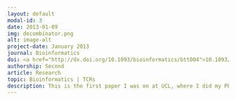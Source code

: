 ```yaml
---
layout: default
modal-id: 3
date: 2013-01-09
img: decombinator.png
alt: image-alt
project-date: January 2013
journal: Bioinformatics
doi: <a href="http://dx.doi.org/10.1093/bioinformatics/btt004">10.1093/bioinformatics/btt004</a>
authorship: Second
article: Research
topic: Bioinformatics | TCRs
description: This is the first paper I was on at UCL, where I did my PhD under Prof Benny Chain and Dr Maddy Noursadeghi in the <a href="http://www.innate2adaptive.com/">Innate2Adaptive</a> lab, and is largely the work of Nic Thomas, then a mathematician PhD student in the lab who started just over a year before I did.<p>Decombinator is a tool to analyse deep-sequenced T-cell receptor (TCR) datasets, as are now produced through the use of high-throughput DNA sequencing technologies. Decombinator uses the extremely fast Aho-Corasick string-matching algorithm to determine which V and J genes are used in a given receptor by looking for specific 'tag' sequences, and after finding them reducing the complexity of the sequencing read down into a simple five-part identifier.<p> This article was very much Nic's work, so I only played a minor role - specifically I designed the original tags for analysing the human alpha chain and helped refine the code once a working version was built (mostly debugging and adding a few biological sanity checks, being the first person to use it on the type of longer read data I was generating). I wrote about this work in more detail nearer the time <a href="http://jamimmunology.blogspot.co.uk/2013/08/Decombinator-TCR-repertoire-analysis.html">on my blog</a>.<p> After Nic left the lab I took over maintainence of Decombinator, and updated it to incorporate the error-correcting functionality I developed during my PhD. The current version of the pipeline lives on <a href="https://innate2adaptive.github.io/Decombinator/">the Innate2Adaptive Github repo</a>.
---
```

